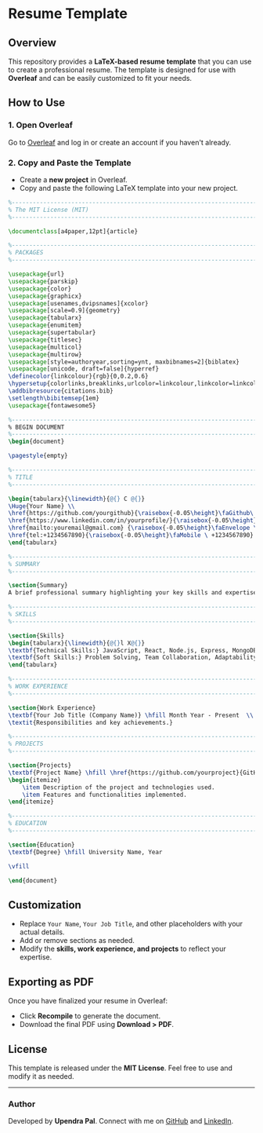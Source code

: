 # Resume Template

## Overview
This repository provides a **LaTeX-based resume template** that you can use to create a professional resume. The template is designed for use with **Overleaf** and can be easily customized to fit your needs.

## How to Use
### 1. Open Overleaf
Go to [Overleaf](https://www.overleaf.com/) and log in or create an account if you haven't already.

### 2. Copy and Paste the Template
- Create a **new project** in Overleaf.
- Copy and paste the following LaTeX template into your new project.

```latex
%-----------------------------------------------------------------------------------------------------------------------------------------------%
% The MIT License (MIT)
%-----------------------------------------------------------------------------------------------------------------------------------------------%

\documentclass[a4paper,12pt]{article}

%----------------------------------------------------------------------------------------
% PACKAGES
%----------------------------------------------------------------------------------------

\usepackage{url}
\usepackage{parskip} 	
\usepackage{color}
\usepackage{graphicx}
\usepackage[usenames,dvipsnames]{xcolor}
\usepackage[scale=0.9]{geometry}
\usepackage{tabularx}
\usepackage{enumitem}
\usepackage{supertabular}
\usepackage{titlesec}
\usepackage{multicol}
\usepackage{multirow}
\usepackage[style=authoryear,sorting=ynt, maxbibnames=2]{biblatex}
\usepackage[unicode, draft=false]{hyperref}
\definecolor{linkcolour}{rgb}{0,0.2,0.6}
\hypersetup{colorlinks,breaklinks,urlcolor=linkcolour,linkcolor=linkcolour}
\addbibresource{citations.bib}
\setlength\bibitemsep{1em}
\usepackage{fontawesome5}

%----------------------------------------------------------------------------------------
% BEGIN DOCUMENT
%----------------------------------------------------------------------------------------
\begin{document}

\pagestyle{empty}

%----------------------------------------------------------------------------------------
% TITLE
%----------------------------------------------------------------------------------------

\begin{tabularx}{\linewidth}{@{} C @{}}
\Huge{Your Name} \\
\href{https://github.com/yourgithub}{\raisebox{-0.05\height}\faGithub\ yourgithub} \ $|$ \
\href{https://www.linkedin.com/in/yourprofile/}{\raisebox{-0.05\height}\faLinkedin\ Your Name} \ $|$ \
\href{mailto:youremail@gmail.com} {\raisebox{-0.05\height}\faEnvelope \ youremail@gmail.com} \ $|$ \
\href{tel:+1234567890}{\raisebox{-0.05\height}\faMobile \ +1234567890} \\
\end{tabularx}

%----------------------------------------------------------------------------------------
% SUMMARY
%----------------------------------------------------------------------------------------

\section{Summary}
A brief professional summary highlighting your key skills and expertise.

%----------------------------------------------------------------------------------------
% SKILLS
%----------------------------------------------------------------------------------------

\section{Skills}
\begin{tabularx}{\linewidth}{@{}l X@{}}
\textbf{Technical Skills:} JavaScript, React, Node.js, Express, MongoDB, TypeScript, Git, REST APIs \
\textbf{Soft Skills:} Problem Solving, Team Collaboration, Adaptability
\end{tabularx}

%----------------------------------------------------------------------------------------
% WORK EXPERIENCE
%----------------------------------------------------------------------------------------

\section{Work Experience}
\textbf{Your Job Title (Company Name)} \hfill Month Year - Present  \\
\textit{Responsibilities and key achievements.}

%----------------------------------------------------------------------------------------
% PROJECTS
%----------------------------------------------------------------------------------------

\section{Projects}
\textbf{Project Name} \hfill \href{https://github.com/yourproject}{GitHub Link} \hspace{} \href{https://yourproject.live}{Live Link}
\begin{itemize}
    \item Description of the project and technologies used.
    \item Features and functionalities implemented.
\end{itemize}

%----------------------------------------------------------------------------------------
% EDUCATION
%----------------------------------------------------------------------------------------

\section{Education}
\textbf{Degree} \hfill University Name, Year

\vfill

\end{document}
```

## Customization
- Replace `Your Name`, `Your Job Title`, and other placeholders with your actual details.
- Add or remove sections as needed.
- Modify the **skills, work experience, and projects** to reflect your expertise.

## Exporting as PDF
Once you have finalized your resume in Overleaf:
- Click **Recompile** to generate the document.
- Download the final PDF using **Download > PDF**.

## License
This template is released under the **MIT License**. Feel free to use and modify it as needed.

---
### Author
Developed by **Upendra Pal**. Connect with me on [GitHub](https://github.com/Upendrapal0607) and [LinkedIn](https://www.linkedin.com/in/upendra-pal-505b4a26a/).

